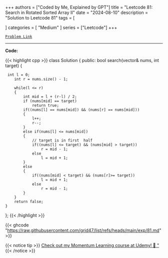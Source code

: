 
+++
authors = ["Coded by Me, Explained by GPT"]
title = "Leetcode 81: Search in Rotated Sorted Array II"
date = "2024-08-10"
description = "Solution to Leetcode 81"
tags = [
    
]
categories = [
    "Medium"
]
series = ["Leetcode"]
+++



[`Problem Link`](https://leetcode.com/problems/search-in-rotated-sorted-array-ii/description/)

---

**Code:**

{{< highlight cpp >}}
class Solution {
public:
    bool search(vector<int>& nums, int target) {
        
     int l = 0;
        int r = nums.size() - 1;
        
        while(l <= r)
        {
            int mid = l + (r-l) / 2;
            if (nums[mid] == target)
                return true;
            if((nums[l] == nums[mid]) && (nums[r] == nums[mid]))
            {
                l++;
                r--;
            }
            else if(nums[l] <= nums[mid])
            {
				// target is in first  half
                if((nums[l] <= target) && (nums[mid] > target))
                    r = mid - 1;
                else
                    l = mid + 1;
            }
            else
            {
                if((nums[mid] < target) && (nums[r]>= target))
                    l = mid + 1;
                else
                    r = mid - 1;
            }
        }
        return false;
    }        
        
};
{{< /highlight >}}

{{< ghcode "https://raw.githubusercontent.com/grid47/list/refs/heads/main/exp/81.md" >}}

{{< notice tip >}}
[Check out my Momentum Learning course at Udemy! 🚀 "](https://www.udemy.com/course/blind-75-the-data-structures-and-algorithms-essentials/)
{{< /notice >}}

